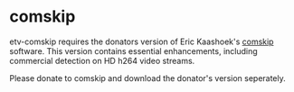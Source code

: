 # comskip

etv-comskip requires the donators version of Eric Kaashoek's [comskip](http://www.kaashoek.com/donators/) software.
This version contains essential enhancements, including commercial detection on HD h264 video streams.

Please donate to comskip and download the donator's version seperately.
